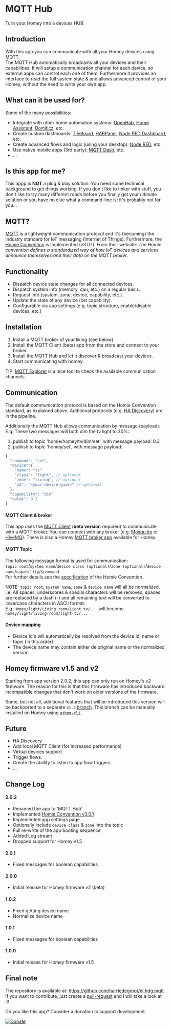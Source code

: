 # MQTT Hub

Turn your Homey into a devices HUB.
  
## Introduction
With this app you can communicate with all your Homey devices using MQTT.  
The MQTT Hub automatically broadcasts all your devices and their capabilities. 
It will setup a communication channel for each device, so external apps can control each one of them.
Furthermore it provides an interface to read the full system state & and allows advanced control of your Homey, without the need to write your own app.
  
## What can it be used for?
Some of the many possibilities:
- Integrate with other home automation systems: [OpenHab](https://www.openhab.org/), [Home Assistant](https://www.home-assistant.io/), [Domiticz](http://www.domoticz.com/), etc.
- Create custom dashboards: [TileBoard](https://community.home-assistant.io/t/tileboard-new-dashboard-for-homeassistant/57173), [HABPanel](https://www.openhab.org/docs/configuration/habpanel.html), [Node RED Dashboard](https://flows.nodered.org/node/node-red-dashboard), etc.
- Create advanced flows and logic (using your desktop): [Node RED](https://nodered.org/), etc.
- Use native mobile apps (3rd party): [MQTT Dash](https://play.google.com/store/apps/details?id=net.routix.mqttdash), etc.
- ...
  
## Is this app for me?
This appp is **NOT** a plug & play solution. You need some technical background to get things working.
If you don't like to tinker with stuff, you don't like to try many different roads before you finally get your ultimate solution or you have no clue what a command-line is: it's probably not for you...
  
## MQTT?
[MQTT](http://mqtt.org/) is a lightweight communication protocol and it's (becoming) the industry standard for IoT messaging (Internet of Things).
Furthermore, the [Homie Convention](https://homieiot.github.io/) is implemented (v3.0.1).
From their website: *The Homie convention defines a standardized way of how IoT devices and services announce themselves and their data on the MQTT broker*.
  
## Functionality
- Dispatch device state changes for all connected devices.
- Dispatch system info (memory, cpu, etc.) on a regular basis.
- Request info (system, zone, device, capability, etc.).
- Update the state of any device (set capability).
- Configurable via app settings (e.g. topic structure, enable/disable devices, etc.)
  
## Installation
1. Install a MQTT broker of your liking (see below).
2. Install the MQTT Client (beta) app from the store and connect to your broker.
3. Install the MQTT Hub and let it discover & broadcast your devices.
4. Start communicating with homey.
  
TIP: [MQTT Explorer](https://thomasnordquist.github.io/MQTT-Explorer/) is a nice tool to check the available communication channels
  
## Communication
The default communication protocol is based on the Homie Convention standard, as explained above. Additional protocols (e.g. [HA Discovery](https://www.home-assistant.io/docs/mqtt/discovery/)) are in the pipeline.  
  
Additionally the MQTT Hub allows communication by message (payload).  
E.g. These two messages will both dim the tv light to 30%:
1. publish to topic 'homie/homey/tv/dim/set', with message payload: 0.3
2. publish to topic 'homey/set', with message payload:
  
```javascript
{
  "command": "set",
  "device":{
    "name": "tv"
    "class": "light", // optional
    "zone": "living", // optional
    "id": "<your-device-guid>" // optional
  },
  "capability": "dim"
  "value": 0.3
}
```
     
#### MQTT Client & broker
This app uses the [MQTT Client](https://apps.athom.com/app/nl.scanno.mqtt) (**beta version** required) to communicate with a MQTT broker.
You can connect with any broker (e.g. [Mosquitto](https://mosquitto.org/) or [HiveMQ](https://www.hivemq.com/)). There is also a Homey [MQTT broker app](https://apps.athom.com/app/nl.scanno.mqttbroker) available for Homey.
  
#### MQTT Topic
The following message format is used for communication:  
`topic root`/`system name`/`device class (optional)`/`zone (optional)`/`device name`/`capability`/`$command`  
For further details see the [specification](https://homieiot.github.io/specification/) of the Homie Convention.
  
NOTE: `topic root`, `system name`, `zone` & `device name` will all be normalized.  
i.e. All spaces, underscores & special characters will be removed, spaces are replaced by a dash (-) and all remaining text will be converted to lowercase characters in ASCII format.   
E.g. `Homey/light/Living room/Light tv/...` will become `homey/light/living-room/light-tv/...`
  
#### Device mapping
- Device id's will automatically be resolved from the device id, name or topic (in this order).
- The device name may contain either de original name or the normalized version.
  
## Homey firmware v1.5 and v2
Starting from app version 2.0.2, this app can only run on Homey's v2 firmware. The reason for this is that this firmware has introduced backward incompatible changes that don't work on older versions of the firmware.
  
Some, but not all, additional features that will be introduced this version will be backported to a separate `v1.5` [branch](https://github.com/harriedegroot/nl.hdg.mqtt/tree/homie). This branch can be manually installed on Homey using [`athom-cli`](https://www.npmjs.com/package/athom-cli).
    
## Future
- HA Discovery
- Add local MQTT Client (for increased performance)
- Virtual devices support
- Trigger flows.
- Create the abillity to listen to app flow triggers.
- ...
  
## Change Log
  
#### 2.0.2  
- Renamed the app to 'MQTT Hub'
- Implemented [Homie Convention v3.0.1](https://homieiot.github.io/)
- Implemented app settings page
- Optionally include `device class` & `zone` into the topic
- Full re-write of the app booting sequence
- Added Log stream
- Dropped support for Homey v1.5
  
#### 2.0.1  
- Fixed messages for boolean capabilities  

#### 2.0.0  
- Initial release for Homey firmware v2 (beta)  
  
#### 1.0.2  
- Fixed getting device name
- Normalize device name  
  
#### 1.0.1
- Fixed messages for boolean capabilities  

#### 1.0.0
- Initial release for Homey firmware v1.5  
  
## Final note ##
The repository is available at: https://github.com/harriedegroot/nl.hdg.mqtt  
If you want to contribute, just create a [pull-request](https://help.github.com/articles/about-pull-requests/) and I will take a look at it!

Do you like this app? Consider a donation to support development.
 
[![Donate][pp-donate-image]][pp-donate-link]

[pp-donate-link]: https://www.paypal.com/cgi-bin/webscr?cmd=_donations&business=harriedegroot%40gmail%2ecom&lc=NL&item_name=Harrie%20de%20Groot&item_number=Homey%20Novy%20Intouch%20App&currency_code=EUR&bn=PP%2dDonationsBF%3abtn_donateCC_LG%2egif%3aNonHosted
[pp-donate-image]: https://img.shields.io/badge/Donate-PayPal-green.svg
